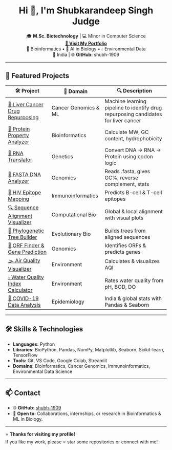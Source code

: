 <h1 align="center">Hi 👋, I'm Shubkarandeep Singh Judge</h1>

<p align="center">
🎓 <b>M.Sc. Biotechnology</b> | 💻 Minor in Computer Science  
<br>
<a href="https://v0-shubkarandeep-singh-judge-portfo.vercel.app"><b>🚀 Visit My Portfolio</b></a>
<br>
🧬 Bioinformatics • 🧠 AI in Biology • 💧 Environmental Data  
<br>
📍 India | 🌐 <b>GitHub:</b> shubh-1909
</p>

---

## 🚀 Featured Projects

| 🛠 Project | 🧭 Domain | 🔍 Description |
|-----------|-----------|----------------|
| [💊 Liver Cancer Drug Repurposing](https://github.com/shubh-1909/liver-cancer-drug-repurposing) | Cancer Genomics & ML | Machine learning pipeline to identify drug repurposing candidates for liver cancer |
| [🧪 Protein Property Analyzer](https://github.com/shubh-1909/protein-property-analyzer) | Bioinformatics | Calculate MW, GC content, hydrophobicity |
| [🔁 RNA Translator](https://github.com/shubh-1909/rna_translator) | Genetics | Convert DNA → RNA → Protein using codon logic |
| [🧬 FASTA DNA Analyzer](https://github.com/shubh-1909/fasta-dna-analyzer) | Genomics | Reads .fasta, gives GC%, reverse complement, stats |
| [🧬 HIV Epitope Mapping](https://github.com/shubh-1909/hiv-epitope-mapping) | Immunoinformatics | Predicts B-cell & T-cell epitopes |
| [🔍 Sequence Alignment Visualizer](https://github.com/shubh-1909/sequence-alignment-visualizer) | Computational Bio | Global & local alignment with visual plots |
| [🌳 Phylogenetic Tree Builder](https://github.com/shubh-1909/phylogenetic-tree-builder) | Evolutionary Bio | Builds trees from aligned sequences |
| [🔬 ORF Finder & Gene Prediction](https://github.com/shubh-1909/orf-finder-gene-prediction) | Genomics | Identifies ORFs & predicts genes |
| [🌫 Air Quality Visualizer](https://github.com/shubh-1909/air-quality-visualizer) | Environment | Calculates & visualizes AQI |
| [💧 Water Quality Index Calculator](https://github.com/shubh-1909/water-quality-index-calculator) | Environment | Rates water quality from pH, BOD, DO |
| [🦠 COVID-19 Data Analysis](https://github.com/shubh-1909/covid19-global-dashboard) | Epidemiology | India & global stats with Pandas & Seaborn |

---

## 🛠 Skills & Technologies

- **Languages:** Python  
- **Libraries:** BioPython, Pandas, NumPy, Matplotlib, Seaborn, Scikit-learn, TensorFlow  
- **Tools:** Git, VS Code, Google Colab, Streamlit  
- **Domains:** Bioinformatics, Cancer Genomics, Immunoinformatics, Environmental Data Science

---

## 📫 Contact

- 🌐 **GitHub:** [shubh-1909](https://github.com/shubh-1909)
- 💬 **Open to:** Collaborations, internships, or research in Bioinformatics & ML in Biology.

---

⭐ **Thanks for visiting my profile!**  
If you like my work, please ⭐ star some repositories or connect with me!

